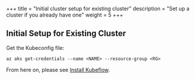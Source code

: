 +++
title = "Initial cluster setup for existing cluster"
description = "Set up a cluster if you already have one"
weight = 5
+++

## Initial Setup for Existing Cluster

Get the Kubeconfig file:

	az aks get-credentials --name <NAME> --resource-group <RG>

From here on, please see [Install Kubeflow](/docs/azure/deploy/install-kubeflow).